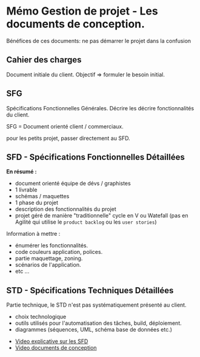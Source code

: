 # Mémo Gestion de projet - Les documents de conception.

Bénéfices de ces documents: ne pas démarrer le projet dans la confusion

## Cahier des charges 
Document initiale du client. Objectif => formuler le besoin initial.

## SFG

Spécifications Fonctionnelles Générales.
Décrire les décrire fonctionnalités du client.

SFG = Document orienté client / commerciaux.

pour les petits projet, passer directement au SFD.

## SFD - Spécifications Fonctionnelles Détaillées 

**En résumé :**
- document orienté équipe de dévs / graphistes
- 1 livrable
- schémas / maquettes
- 1 phase du projet
- description des fonctionnalités du projet
- projet géré de manière "traditionnelle" cycle en V ou Watefall (pas en Agilité qui utilise le `product backlog` ou les `user stories`)

Information à mettre : 
- énumérer les fonctionnalités.
- code couleurs application, polices.
- partie maquettage, zoning.
- scénarios de l'application.
- etc ...

## STD - Spécifications Techniques Détaillées 

Partie technique, le STD n'est pas systématiquement présenté au client. 
- choix technologique
- outils utilisés pour l'automatisation des tâches, build, déploiement.
- diagrammes (séquences, UML, schéma base de données etc.)


* [Video explicative sur les SFD](https://www.youtube.com/watch?v=aWPM-JGR0qI&ab_channel=BestOfBusinessAnalyst)
* [Video documents de conception](https://youtu.be/YpTFkXNzkcU) 
